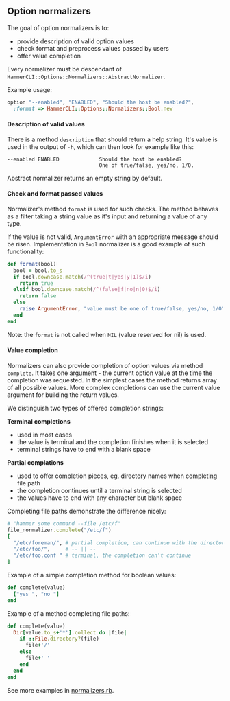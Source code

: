 Option normalizers
------------------

The goal of option normalizers is to:
 - provide description of valid option values
 - check format and preprocess values passed by users
 - offer value completion

Every normalizer must be descendant of `HammerCLI::Options::Normalizers::AbstractNormalizer`.

Example usage:
```ruby
option "--enabled", "ENABLED", "Should the host be enabled?",
  :format => HammerCLI::Options::Normalizers::Bool.new
```

#### Description of valid values
There is a method `description` that should return a help string. It's value is used in the output of `-h`,
which can then look for example like this:

```
--enabled ENABLED             Should the host be enabled?
                              One of true/false, yes/no, 1/0.
```

Abstract normalizer returns an empty string by default.


#### Check and format passed values

Normalizer's method `format` is used for such checks. The method behaves as a filter taking
a string value as it's input and returning a value of any type.

If the value is not valid, `ArgumentError` with an appropriate message should be risen.
Implementation in `Bool` normalizer is a good example of such functionality:

```ruby
def format(bool)
  bool = bool.to_s
  if bool.downcase.match(/^(true|t|yes|y|1)$/i)
    return true
  elsif bool.downcase.match(/^(false|f|no|n|0)$/i)
    return false
  else
    raise ArgumentError, "value must be one of true/false, yes/no, 1/0"
  end
end
```

Note: the `format` is not called when `NIL` (value reserved for nil) is used.


#### Value completion

Normalizers can also provide completion of option values via method `complete`. It takes one argument - the current option value at the time the completion was requested. In the simplest cases the method returns array of all possible values. More complex completions can use the current value argument for building the return values.

We distinguish two types of offered completion strings:

**Terminal completions**
- used in most cases
- the value is terminal and the completion finishes when it is selected
- terminal strings have to end with a blank space

**Partial complations**
- used to offer completion pieces, eg. directory names when completing file path
- the completion continues until a terminal string is selected
- the values have to end with any character but blank space

Completing file paths demonstrate the difference nicely:
```ruby
# "hammer some command --file /etc/f"
file_normalizer.complete("/etc/f")
[
  "/etc/foreman/", # partial completion, can continue with the directory contents
  "/etc/foo/",     # -- || --
  "/etc/foo.conf " # terminal, the completion can't continue
]
```
Example of a simple completion method for boolean values:
```ruby
def complete(value)
  ["yes ", "no "]
end
```
Example of a method completing file paths:
```ruby
def complete(value)
  Dir[value.to_s+'*'].collect do |file|
    if ::File.directory?(file)
      file+'/'
    else
      file+' '
    end
  end
end
```

See more examples in [normalizers.rb](../lib/hammer_cli/options/normalizers.rb).

